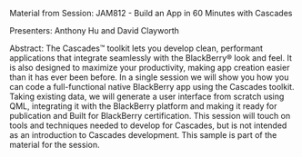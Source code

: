 Material from Session: JAM812 - Build an App in 60 Minutes with Cascades

Presenters: Anthony Hu and David Clayworth

Abstract: The Cascades™ toolkit lets you develop clean, performant applications
that integrate seamlessly with the BlackBerry® look and feel. It is also designed
to maximize your productivity, making app creation easier than it has ever been before.
In a single session we will show you how you can code a full-functional native
BlackBerry app using the Cascades toolkit. Taking existing data, we will generate
a user interface from scratch using QML, integrating it with the BlackBerry platform
and making it ready for publication and Built for BlackBerry certification.
This session will touch on tools and techniques needed to develop for Cascades,
but is not intended as an introduction to Cascades development.
This sample is part of the material for the session.
